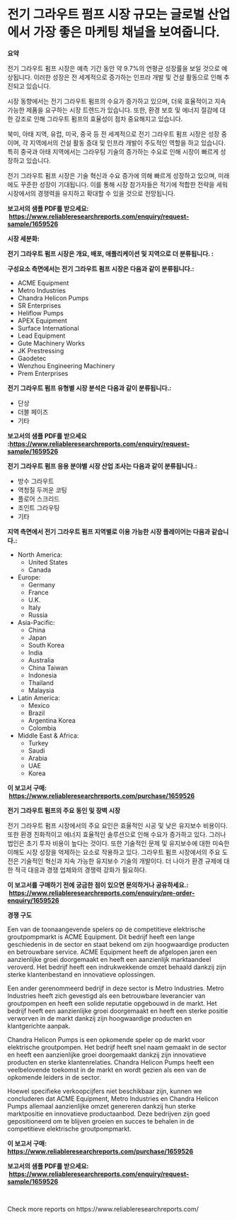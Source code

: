<p><h1>전기 그라우트 펌프 시장 규모는 글로벌 산업에서 가장 좋은 마케팅 채널을 보여줍니다.</h1></p><p><strong>요약</strong></p>
<p><p>전기 그라우트 펌프 시장은 예측 기간 동안 약 9.7%의 연평균 성장률을 보일 것으로 예상됩니다. 이러한 성장은 전 세계적으로 증가하는 인프라 개발 및 건설 활동으로 인해 추진되고 있습니다.</p><p>시장 동향에서는 전기 그라우트 펌프의 수요가 증가하고 있으며, 더욱 효율적이고 지속 가능한 제품을 요구하는 시장 트렌드가 있습니다. 또한, 환경 보호 및 에너지 절감에 대한 강조로 인해 그라우트 펌프의 효율성이 점차 중요해지고 있습니다.</p><p>북미, 아태 지역, 유럽, 미국, 중국 등 전 세계적으로 전기 그라우트 펌프 시장은 성장 중이며, 각 지역에서의 건설 활동 증대 및 인프라 개발이 주도적인 역할을 하고 있습니다. 특히 중국과 아태 지역에서는 그라우팅 기술의 증가하는 수요로 인해 시장이 빠르게 성장하고 있습니다.</p><p>전기 그라우트 펌프 시장은 기술 혁신과 수요 증가에 의해 빠르게 성장하고 있으며, 미래에도 꾸준한 성장이 기대됩니다. 이를 통해 시장 참가자들은 적기에 적합한 전략을 세워 시장에서의 경쟁력을 유지하고 확대할 수 있을 것으로 전망됩니다.</p></p>
<p><strong>보고서의 샘플 PDF를 받으세요: &nbsp;<a href="https://www.reliableresearchreports.com/enquiry/request-sample/1659526">https://www.reliableresearchreports.com/enquiry/request-sample/1659526</a></strong></p>
<p><strong>시장 세분화:</strong></p>
<p><strong> 전기 그라우트 펌프 시장은 개요, 배포, 애플리케이션 및 지역으로 더 분류됩니다. :</strong></p>
<p><strong>구성요소 측면에서는 전기 그라우트 펌프 시장은 다음과 같이 분류됩니다.:</strong></p>
<p><ul><li>ACME Equipment</li><li>Metro Industries</li><li>Chandra Helicon Pumps</li><li>SR Enterprises</li><li>Heliflow Pumps</li><li>APEX Equipment</li><li>Surface International</li><li>Lead Equipment</li><li>Gute Machinery Works</li><li>JK Prestressing</li><li>Gaodetec</li><li>Wenzhou Engineering Machinery</li><li>Prem Enterprises</li></ul></p>
<p><strong> 전기 그라우트 펌프 유형별 시장 분석은 다음과 같이 분류됩니다.:</strong></p>
<p><ul><li>단상</li><li>더블 페이즈</li><li>기타</li></ul></p>
<p><strong>보고서의 샘플 PDF를 받으세요 :<a href="https://www.reliableresearchreports.com/enquiry/request-sample/1659526">https://www.reliableresearchreports.com/enquiry/request-sample/1659526</a></strong></p>
<p><strong> 전기 그라우트 펌프 응용 분야별 시장 산업 조사는 다음과 같이 분류됩니다.:</strong></p>
<p><ul><li>방수 그라우트</li><li>역청질 두꺼운 코팅</li><li>플로어 스크리드</li><li>조인트 그라우팅</li><li>기타</li></ul></p>
<p><strong>지역 측면에서 전기 그라우트 펌프 지역별로 이용 가능한 시장 플레이어는 다음과 같습니다.:</strong></p>
<p><ul>
    <li>
        North America:
        <ul>
            <li>United States</li>
            <li>Canada</li>
        </ul>
    </li>
    <li>
        Europe:
        <ul>
            <li>Germany</li>
            <li>France</li>
            <li>U.K.</li>
            <li>Italy</li>
            <li>Russia</li>
        </ul>
    </li>
    <li>
        Asia-Pacific:
        <ul>
            <li>China</li>
            <li>Japan</li>
            <li>South Korea</li>
            <li>India</li>
            <li>Australia</li>
            <li>China Taiwan</li>
            <li>Indonesia</li>
            <li>Thailand</li>
            <li>Malaysia</li>
        </ul>
    </li>
    <li>
        Latin America:
        <ul>
            <li>Mexico</li>
            <li>Brazil</li>
            <li>Argentina Korea</li>
            <li>Colombia</li>
        </ul>
    </li>
    <li>
        Middle East & Africa:
        <ul>
            <li>Turkey</li>
            <li>Saudi</li>
            <li>Arabia</li>
            <li>UAE</li>
            <li>Korea</li>
        </ul>
    </li>
    </ul></p>
<p><strong>이 보고서 구매: &nbsp;<a href="https://www.reliableresearchreports.com/purchase/1659526">https://www.reliableresearchreports.com/purchase/1659526</a></strong></p>
<p><strong>전기 그라우트 펌프의 주요 동인 및 장벽 시장</strong></p>
<p><p>전기 그라우트 펌프 시장에서의 주요 요인은 효율적인 시공 및 낮은 유지보수 비용이다. 또한 환경 친화적이고 에너지 효율적인 솔루션으로 인해 수요가 증가하고 있다. 그러나 법인은 초기 투자 비용이 높다는 것이다. 또한 기술적인 문제 및 유지보수에 대한 미숙한 이해도 시장 성장을 억제하는 요소로 작용하고 있다. 그라우트 펌프 시장에서의 주요 도전은 기술적인 혁신과 지속 가능한 유지보수 기술의 개발이다. 더 나아가 환경 규제에 대한 적극 대응과 경쟁 업체와의 경쟁력 강화가 필요하다.</p></p>
<p><strong>이 보고서를 구매하기 전에 궁금한 점이 있으면 문의하거나 공유하세요.: &nbsp;<a href="https://www.reliableresearchreports.com/enquiry/pre-order-enquiry/1659526">https://www.reliableresearchreports.com/enquiry/pre-order-enquiry/1659526</a></strong></p>
<p><strong>경쟁 구도</strong></p>
<p><p>Een van de toonaangevende spelers op de competitieve elektrische groutpompmarkt is ACME Equipment. Dit bedrijf heeft een lange geschiedenis in de sector en staat bekend om zijn hoogwaardige producten en betrouwbare service. ACME Equipment heeft de afgelopen jaren een aanzienlijke groei doorgemaakt en heeft een aanzienlijk marktaandeel veroverd. Het bedrijf heeft een indrukwekkende omzet behaald dankzij zijn sterke klantenbestand en innovatieve oplossingen.</p><p>Een ander gerenommeerd bedrijf in deze sector is Metro Industries. Metro Industries heeft zich gevestigd als een betrouwbare leverancier van groutpompen en heeft een solide reputatie opgebouwd in de markt. Het bedrijf heeft een aanzienlijke groei doorgemaakt en heeft een sterke positie verworven in de markt dankzij zijn hoogwaardige producten en klantgerichte aanpak.</p><p>Chandra Helicon Pumps is een opkomende speler op de markt voor elektrische groutpompen. Het bedrijf heeft snel naam gemaakt in de sector en heeft een aanzienlijke groei doorgemaakt dankzij zijn innovatieve producten en sterke klantenrelaties. Chandra Helicon Pumps heeft een veelbelovende toekomst in de markt en wordt gezien als een van de opkomende leiders in de sector.</p><p>Hoewel specifieke verkoopcijfers niet beschikbaar zijn, kunnen we concluderen dat ACME Equipment, Metro Industries en Chandra Helicon Pumps allemaal aanzienlijke omzet genereren dankzij hun sterke marktpositie en innovatieve productaanbod. Deze bedrijven zijn goed gepositioneerd om te blijven groeien en succes te behalen in de competitieve elektrische groutpompmarkt.</p></p>
<p><strong>이 보고서 구매: &nbsp; <a href="https://www.reliableresearchreports.com/purchase/1659526">https://www.reliableresearchreports.com/purchase/1659526</a></strong></p>
<p><strong>보고서의 샘플 PDF를 받으세요: &nbsp;<a href="https://www.reliableresearchreports.com/enquiry/request-sample/1659526">https://www.reliableresearchreports.com/enquiry/request-sample/1659526</a></strong><strong></strong></p>
<p>&nbsp;</p>
<p>Check more reports on https://www.reliableresearchreports.com/</p>